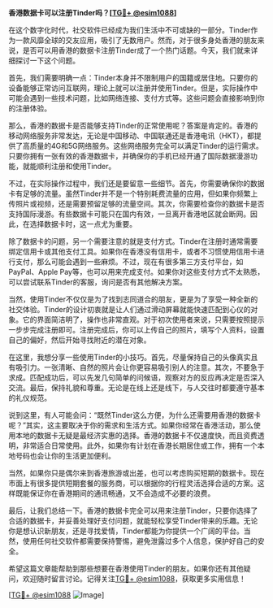 **香港数据卡可以注册Tinder吗？[[TG💪+ @esim1088](https://t.me/s/esim1088)]**

在这个数字化时代，社交软件已经成为我们生活中不可或缺的一部分。Tinder作为一款风靡全球的交友应用，吸引了无数用户。然而，对于很多身处香港的朋友来说，是否可以用香港的数据卡注册Tinder成了一个热门话题。今天，我们就来详细探讨一下这个问题。

首先，我们需要明确一点：Tinder本身并不限制用户的国籍或居住地。只要你的设备能够正常访问互联网，理论上就可以注册并使用Tinder。但是，实际操作中可能会遇到一些技术问题，比如网络连接、支付方式等。这些问题会直接影响到你的注册体验。

那么，香港的数据卡是否能够支持Tinder的正常使用呢？答案是肯定的。香港的移动网络服务非常发达，无论是中国移动、中国联通还是香港电讯（HKT），都提供了高质量的4G和5G网络服务。这些网络服务完全可以满足Tinder的运行需求。只要你拥有一张有效的香港数据卡，并确保你的手机已经开通了国际数据漫游功能，就能顺利注册和使用Tinder。

不过，在实际操作过程中，我们还是要留意一些细节。首先，你需要确保你的数据卡有足够的流量。虽然Tinder并不是一个特别耗费流量的应用，但如果你频繁上传照片或视频，还是需要预留足够的流量空间。其次，你需要检查你的数据卡是否支持国际漫游。有些数据卡可能只在国内有效，一旦离开香港地区就会断网。因此，在选择数据卡时，这一点尤为重要。

除了数据卡的问题，另一个需要注意的就是支付方式。Tinder在注册时通常需要绑定信用卡或其他支付工具。如果你在香港没有信用卡，或者不习惯使用信用卡进行支付，那么可能会遇到一些麻烦。不过，现在有很多第三方支付平台，如PayPal、Apple Pay等，也可以用来完成支付。如果你对这些支付方式不太熟悉，可以尝试联系Tinder的客服，询问是否有其他解决方案。

当然，使用Tinder不仅仅是为了找到志同道合的朋友，更是为了享受一种全新的社交体验。Tinder的设计初衷就是让人们通过滑动屏幕就能快速匹配到心仪的对象。它的界面简洁明了，操作也非常直观。对于初次使用者来说，只需要按照提示一步步完成注册即可。注册完成后，你可以上传自己的照片，填写个人资料，设置自己的偏好，然后开始寻找附近的潜在对象。

在这里，我想分享一些使用Tinder的小技巧。首先，尽量保持自己的头像真实且有吸引力。一张清晰、自然的照片会让你更容易吸引别人的注意。其次，不要急于求成。匹配成功后，可以先发几句简单的问候语，观察对方的反应再决定是否深入交流。最后，保持礼貌和尊重。无论是在线上还是线下，与人交往时都要遵守基本的礼仪规范。

说到这里，有人可能会问：“既然Tinder这么方便，为什么还需要用香港的数据卡呢？”其实，这主要取决于你的需求和生活方式。如果你经常在香港活动，那么使用本地的数据卡无疑是最经济实惠的选择。香港的数据卡不仅速度快，而且资费透明，非常适合日常使用。此外，如果你有计划在香港长期居住或工作，拥有一个本地号码也会让你的生活更加便利。

当然，如果你只是偶尔来到香港旅游或出差，也可以考虑购买短期的数据卡。现在市面上有很多提供短期套餐的服务商，可以根据你的行程灵活选择合适的方案。这样既能保证你在香港期间的通讯畅通，又不会造成不必要的浪费。

最后，让我们总结一下。香港的数据卡完全可以用来注册Tinder，只要你选择了合适的数据卡，并妥善处理好支付问题，就能轻松享受Tinder带来的乐趣。无论你是想认识新朋友，还是寻找爱情，Tinder都能为你提供一个广阔的平台。当然，使用任何社交软件都需要保持警惕，避免泄露过多个人信息，保护好自己的安全。

希望这篇文章能帮助到那些想要在香港使用Tinder的朋友。如果你还有其他疑问，欢迎随时留言讨论。记得关注[TG💪+ @esim1088](https://t.me/s/esim1088)，获取更多实用信息！

[[TG💪+ @esim1088](https://t.me/s/esim1088) ![Image](https://i.postimg.cc/4NQfJmqS/Snipaste-2025-05-13-00-14-12.png)]